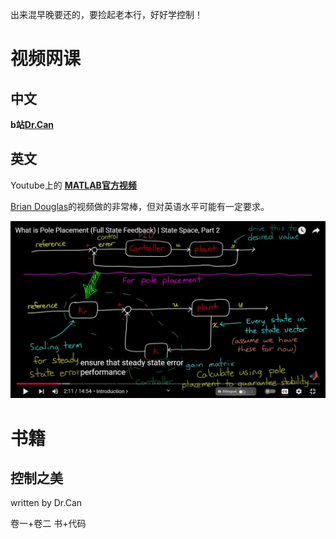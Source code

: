 

出来混早晚要还的，要捡起老本行，好好学控制！

# 视频网课

## 中文

**b站[Dr.Can](https://space.bilibili.com/230105574)**  



## 英文

Youtube上的 **[MATLAB官方视频](https://www.youtube.com/@MATLAB)**

[Brian Douglas](http://engineeringmedia.com)的视频做的非常棒，但对英语水平可能有一定要求。

![alt text](image.png)

# 书籍

## 控制之美 

written by Dr.Can

卷一+卷二 书+代码 